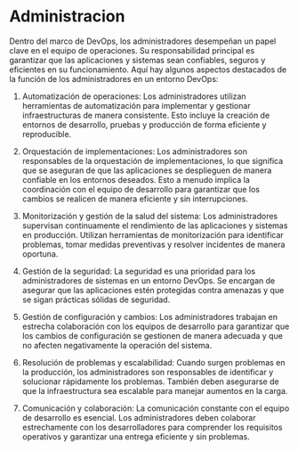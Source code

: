 # Administracion

Dentro del marco de DevOps, los administradores desempeñan un papel clave en el equipo de operaciones. Su responsabilidad principal es garantizar que las aplicaciones y sistemas sean confiables, seguros y eficientes en su funcionamiento. Aquí hay algunos aspectos destacados de la función de los administradores en un entorno DevOps:

1. Automatización de operaciones: Los administradores utilizan herramientas de automatización para implementar y gestionar infraestructuras de manera consistente. Esto incluye la creación de entornos de desarrollo, pruebas y producción de forma eficiente y reproducible.

2. Orquestación de implementaciones: Los administradores son responsables de la orquestación de implementaciones, lo que significa que se aseguran de que las aplicaciones se desplieguen de manera confiable en los entornos deseados. Esto a menudo implica la coordinación con el equipo de desarrollo para garantizar que los cambios se realicen de manera eficiente y sin interrupciones.

3. Monitorización y gestión de la salud del sistema: Los administradores supervisan continuamente el rendimiento de las aplicaciones y sistemas en producción. Utilizan herramientas de monitorización para identificar problemas, tomar medidas preventivas y resolver incidentes de manera oportuna.

4. Gestión de la seguridad: La seguridad es una prioridad para los administradores de sistemas en un entorno DevOps. Se encargan de asegurar que las aplicaciones estén protegidas contra amenazas y que se sigan prácticas sólidas de seguridad.

5. Gestión de configuración y cambios: Los administradores trabajan en estrecha colaboración con los equipos de desarrollo para garantizar que los cambios de configuración se gestionen de manera adecuada y que no afecten negativamente la operación del sistema.

6. Resolución de problemas y escalabilidad: Cuando surgen problemas en la producción, los administradores son responsables de identificar y solucionar rápidamente los problemas. También deben asegurarse de que la infraestructura sea escalable para manejar aumentos en la carga.

7. Comunicación y colaboración: La comunicación constante con el equipo de desarrollo es esencial. Los administradores deben colaborar estrechamente con los desarrolladores para comprender los requisitos operativos y garantizar una entrega eficiente y sin problemas.
